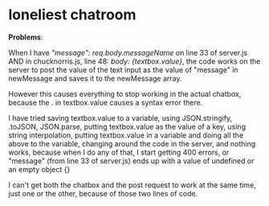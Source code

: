 # loneliest chatroom

**Problems**:

When I have *"message": req.body.messageName* on line 33 of server.js AND in chucknorris.js, line 48: *body: {textbox.value}*, the code works on the server to post the value of the text input as the value of "message" in newMessage and saves it to the newMessage array.

However this causes everything to stop working in the actual chatbox, because the . in textbox.value causes a syntax error there.

I have tried saving textbox.value to a variable, using JSON.stringify, .toJSON, JSON.parse, putting textbox.value as the value of a key, using string interpolation, putting textbox.value in a variable and doing all the above to the variable, changing around the code in the server, and nothing works, because when I do any of that, I start getting 400 errors, or "message" (from line 33 of server.js) ends up with a value of undefined or an empty object {}

I can't get both the chatbox and the post request to work at the same time, just one or the other, because of those two lines of code.